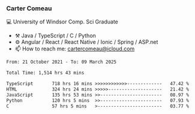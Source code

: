 ### Carter Comeau

💻 University of Windsor Comp. Sci Graduate

- ⚒️ Java / TypeScript / C / Python
- ⚙️ Angular / React / React Native / Ionic / Spring / ASP.net
- 📫 How to reach me: cartercomeau@icloud.com

<!--START_SECTION:waka-->

```txt
From: 21 October 2021 - To: 09 March 2025

Total Time: 1,514 hrs 43 mins

TypeScript       718 hrs 16 mins >>>>>>>>>>>>-------------   47.42 %
HTML             324 hrs 24 mins >>>>>--------------------   21.42 %
JavaScript       135 hrs 53 mins >>-----------------------   08.97 %
Python           120 hrs 5 mins  >>-----------------------   07.93 %
C                57 hrs 5 mins   >------------------------   03.77 %
```

<!--END_SECTION:waka-->
